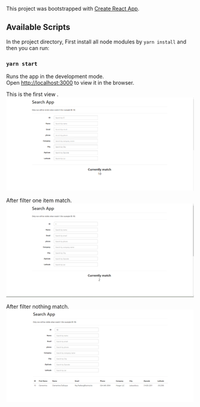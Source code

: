This project was bootstrapped with [Create React App](https://github.com/facebook/create-react-app).

## Available Scripts

In the project directory, First install all node modules by `yarn install` and then you can run:

### `yarn start`

Runs the app in the development mode.<br>
Open [http://localhost:3000](http://localhost:3000) to view it in the browser.

<!-- This is the first view .
![screenshot](screenshots/1.PNG)

After filter one item match.
![screenshot](screenshots/2.PNG)

After filter nothing match.
![screenshot](screenshots/3.PNG) -->

This is the first view .
![screenshot](screenshots/4.PNG)

After filter one item match.
![screenshot](screenshots/5.PNG)

After filter nothing match.
![screenshot](screenshots/6.PNG)
